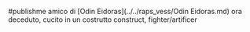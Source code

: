 #publishme 
amico di [Odin Eidoras](../../raps_vess/Odin Eidoras.md) ora deceduto, cucito in un costrutto
construct, fighter/artificer